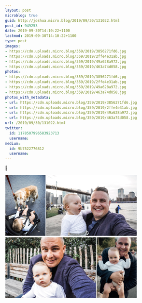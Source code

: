 ```yaml
---
layout: post
microblog: true
guid: http://joshua.micro.blog/2019/09/30/131022.html
post_id: 949253
date: 2019-09-30T14:10:22+1100
lastmod: 2019-09-30T14:10:22+1100
type: post
images:
- https://cdn.uploads.micro.blog/359/2019/3856271fd6.jpg
- https://cdn.uploads.micro.blog/359/2019/2ffe4e31ab.jpg
- https://cdn.uploads.micro.blog/359/2019/49a628a972.jpg
- https://cdn.uploads.micro.blog/359/2019/463a74d058.jpg
photos:
- https://cdn.uploads.micro.blog/359/2019/3856271fd6.jpg
- https://cdn.uploads.micro.blog/359/2019/2ffe4e31ab.jpg
- https://cdn.uploads.micro.blog/359/2019/49a628a972.jpg
- https://cdn.uploads.micro.blog/359/2019/463a74d058.jpg
photos_with_metadata:
- url: https://cdn.uploads.micro.blog/359/2019/3856271fd6.jpg
- url: https://cdn.uploads.micro.blog/359/2019/2ffe4e31ab.jpg
- url: https://cdn.uploads.micro.blog/359/2019/49a628a972.jpg
- url: https://cdn.uploads.micro.blog/359/2019/463a74d058.jpg
url: /2019/09/30/131022.html
twitter:
  id: 1178507996583923713
  username: 
medium:
  id: 9b7522776812
  username: 
---
```

🌙

<a href="https://joshwithers.blog/uploads/2019/3856271fd6.jpg"><img src="uploads/2019/3856271fd6.jpg" width="400" height="600" alt="" style="display: inline-block; max-height: 200px; width: auto; padding: 1px;" class="sunlit_image" /></a><a href="https://joshwithers.blog/uploads/2019/2ffe4e31ab.jpg"><img src="uploads/2019/2ffe4e31ab.jpg" width="600" height="400" alt="" style="display: inline-block; max-height: 200px; width: auto; padding: 1px;" class="sunlit_image" /></a><a href="https://joshwithers.blog/uploads/2019/49a628a972.jpg"><img src="uploads/2019/49a628a972.jpg" width="600" height="400" alt="" style="display: inline-block; max-height: 200px; width: auto; padding: 1px;" class="sunlit_image" /></a><a href="https://joshwithers.blog/uploads/2019/463a74d058.jpg"><img src="uploads/2019/463a74d058.jpg" width="399" height="600" alt="" style="display: inline-block; max-height: 200px; width: auto; padding: 1px;" class="sunlit_image" /></a>

